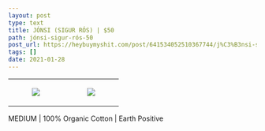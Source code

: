 ```yaml
---
layout: post
type: text
title: JÓNSI (SIGUR RÓS) | $50
path: jónsi-sigur-rós-50
post_url: https://heybuymyshit.com/post/641534052510367744/j%C3%B3nsi-sigur-r%C3%B3s-50
tags: []
date: 2021-01-28
---
```




<table style="width:100%;"><tr><td style="vertical-align:top;">
      <figure class="tmblr-full" data-orig-height="2048" data-orig-width="1365" data-orig-src="https://concertshirts.netlify.app/shirts/0303/0303-01.jpg"><img src="https://64.media.tumblr.com/a2cd8602219e83f7b22f9eac814c47f0/7aaa9a5ce1ab9698-1a/s540x810/6ed84d6d75a0600e556fa881e3cc3f700f4dc0c7.jpg" data-orig-height="2048" data-orig-width="1365" data-orig-src="https://concertshirts.netlify.app/shirts/0303/0303-01.jpg"/></figure></td>
    <td style="vertical-align:top;">
      <figure class="tmblr-full" data-orig-height="2048" data-orig-width="1365" data-orig-src="https://concertshirts.netlify.app/shirts/0303/0303-02.jpg"><img src="https://64.media.tumblr.com/f9c22763762499f58f8f0b6d3510907e/7aaa9a5ce1ab9698-aa/s540x810/c537592cd3b26ad7f63c53d44fb45a16d07a6586.jpg" data-orig-height="2048" data-orig-width="1365" data-orig-src="https://concertshirts.netlify.app/shirts/0303/0303-02.jpg"/></figure></td>
  </tr></table><p>
  MEDIUM | 100% Organic Cotton | Earth Positive
</p>
